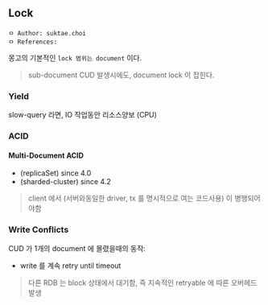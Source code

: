 ## Lock

```
ㅁ Author: suktae.choi
ㅁ References:
```

몽고의 기본적인 `lock 범위는 document` 이다.

> sub-document CUD 발생시에도, document lock 이 잡힌다.

### Yield

slow-query 라면, IO 작업동안 리소스양보 (CPU)

### ACID

#### Multi-Document ACID

- (replicaSet) since 4.0
- (sharded-cluster) since 4.2

> client 에서 (서버와동일한 driver, tx 를 명시적으로 여는 코드사용) 이 병행되어야함

### Write Conflicts

CUD 가 1개의 document 에 몰렸을때의 동작:

- write 를 계속 retry until timeout

> 다른 RDB 는 block 상태에서 대기함, 즉 지속적인 retryable 에 따른 오버헤드 발생